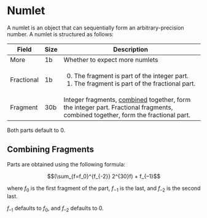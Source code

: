 # Numlet

A numlet is an object that can sequentially form an arbitrary-precision number. A numlet is structured as follows:

Field     |Size|Description
----------|----|-----------
More      |1b  |Whether to expect more numlets
Fractional|1b  |<ol start="0"><li>The fragment is part of the integer part.<li>The fragment is part of the fractional part.</ol>
Fragment  |30b |Integer fragments, [combined](#combining-fragments) together, form the integer part. Fractional fragments, combined together, form the fractional part.

Both parts default to 0.

## Combining Fragments

Parts are obtained using the following formula:

$$(\sum_{f=f_0}^{f_{-2}} 2^{30}f) + f_{–1}$$

where $f_0$ is the first fragment of the part, $f_{-1}$ is the last, and $f_{–2}$ is the second last.

$f_{–1}$ defaults to $f_{0}$, and $f_{–2}$ defaults to $0$.
